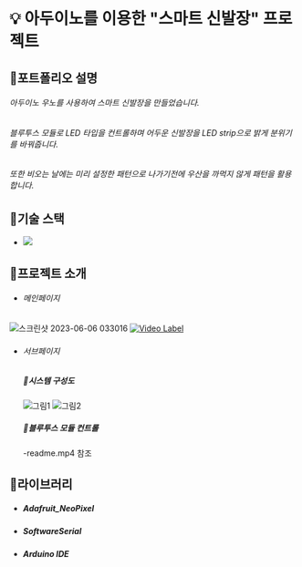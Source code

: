 # 💡 아두이노를 이용한 "스마트 신발장" 프로젝트

## 📌포트폴리오 설명
###### 아두이노 우노를 사용하여 스마트 신발장을 만들었습니다.
###### 블루투스 모듈로 LED 타입을 컨트롤하며 어두운 신발장을 LED strip으로 밝게 분위기를 바꿔줍니다.
###### 또한 비오는 날에는 미리 설정한 패턴으로 나가기전에 우산을 까먹지 않게 패턴을 활용합니다.

## 📝기술 스택

* <img src="https://img.shields.io/badge/c++-00599C?style=for-the-badge&logo=c%2B%2B&logoColor=white">

## 📝프로젝트 소개
* ###### 메인페이지
![스크린샷 2023-06-06 033016](https://github.com/806hyogi/Bluetooth_LED_Strip_using_Arduino/assets/101712060/e7a9838a-9179-418f-8aa6-c558bf4d3cd2)
[![Video Label](http://img.youtube.com/vi/Bn45k7romQI/0.jpg)](https://youtu.be/Bn45k7romQI)
* ###### 서브페이지
    ##### 📌시스템 구성도
    ![그림1](https://github.com/806hyogi/Bluetooth_LED_Strip_using_Arduino/assets/101712060/d75c59c3-8bde-472f-b815-928f947f49ff)  ![그림2](https://github.com/806hyogi/Bluetooth_LED_Strip_using_Arduino/assets/101712060/eee8d241-87f7-480e-9a3f-69ab9a234a39)
    
    ##### 📌블루투스 모듈 컨트롤
    -readme.mp4 참조

## 📝라이브러리
* ##### Adafruit_NeoPixel
* ##### SoftwareSerial
* ##### Arduino IDE

